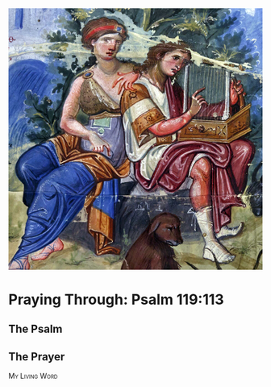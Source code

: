 <img class="intro-right" src="art-paris-psalter.jpg">

<style>
  li {list-style-type: none;}
  p + ul {
    margin-top: -18px;
}
</style>

# Praying Through: Psalm 119:113

## The Psalm

## The Prayer

<div style="font-variant: small-caps;">
My Living Word
</div>

